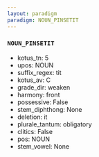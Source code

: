 ```yaml
---
layout: paradigm
paradigm: NOUN_PINSETIT
---
```

### ` NOUN_PINSETIT `


* kotus_tn: 5
* upos: NOUN
* suffix_regex: tit
* kotus_av: C
* grade_dir: weaken
* harmony: front
* possessive: False
* stem_diphthong: None
* deletion: it
* plurale_tantum: obligatory
* clitics: False
* pos: NOUN
* stem_vowel: None
